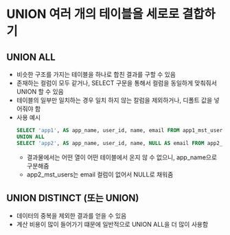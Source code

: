 # UNION 여러 개의 테이블을 세로로 결합하기
## UNION ALL
- 비슷한 구조를 가지는 테이블을 하나로 합친 결과를 구할 수 있음
- 존재하는 컬럼이 모두 같거나, SELECT 구문을 통해서 컬럼을 동일하게 맞춰줘서 UNION 할 수 있음
- 테이블의 일부만 일치하는 경우 일치 하지 않는 칼럼을 제외하거나, 디폴트 값을 넣어줘야 함
- 사용 예시
    ```sql
    SELECT 'app1', AS app_name, user_id, name, email FROM app1_mst_users
    UNION ALL
    SELECT 'app2', AS app_name, user_id, name, NULL AS email FROM app2_mst_users
    ```
    - 결과물에서는 어떤 열이 어떤 테이블에서 온지 않 수 없으니, app_name으로 구분해줌
    - app2_mst_users는 email 컬럼이 없어서 NULL로 채워줌

## UNION DISTINCT (또는 UNION) 
- 데이터의 중복을 제외한 결과를 얻을 수 있음
- 계산 비용이 많이 들어가기 떄문에 일반적으로 UNION ALL을 더 많이 사용함
